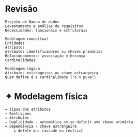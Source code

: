 # Revisão

    Projeto de Banco de dados
    Levantamento e análise de requisitos
    Necessidades: funcionais e estruturais

    Modelagem conceitual
    Entidades
    Atributos
    Atributos identificadores ou chaves primárias
    Relacionamentos: associação e herança
    Cardinalidades
      
    Modelegem lógica
    Atributos estrangeiros ou chave estrangeira
    Quem define é a cardinalidade ("o n puxa")
  
# ✦ Modelagem física
    → Tipos dos atributos
    → Restrições
    → Atributos
    → Duplicidade - automática ao se definir uma chave primária
    → Dependência - chave estrangeira
        ↳ delete on: cascade ou restrict
